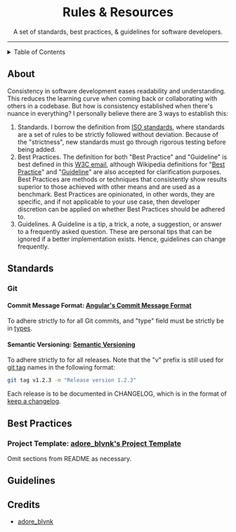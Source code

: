 <div align="center"> <!-- use align as CSS is not allowed on GitHub markdown https://github.com/orgs/community/discussions/22728 -->
  <h1>Rules & Resources</h1> <!-- Project Name -->
  <p> <!-- Description -->
    A set of standards, best practices, & guidelines for software developers.
  </p>
</div>

---

<details>
<summary>Table of Contents</summary>

- [About](#about)
- [Standards](#standards)
  - [Git](#git)
    - [Commit Message Format: Angular's Commit Message Format](#commit-message-format-angulars-commit-message-format)
    - [Semantic Versioning: Semantic Versioning](#semantic-versioning-semantic-versioning)
- [Best Practices](#best-practices)
  - [Project Template: adore\_blvnk's Project Template](#project-template-adore_blvnks-project-template)
- [Guidelines](#guidelines)
</details>

## About

Consistency in software development eases readability and understanding. This reduces the learning curve when coming back or collaborating with others in a codebase. But how is consistency established when there's nuance in everything? I personally believe there are 3 ways to establish this:

1. Standards. I borrow the definition from [ISO standards](https://www.iso.org/standards.html), where standards are a set of rules to be strictly followed without deviation. Because of the "strictness", new standards must go through rigorous testing before being added.
2. Best Practices. The definition for both "Best Practice" and "Guideline" is best defined in this [W3C email](https://lists.w3.org/Archives/Public/public-ldp-wg/2013Jul/0006.html), although Wikipedia definitions for "[Best Practice](https://wikipedia.org/wiki/Coding_best_practices)" and "[Guideline](https://wikipedia.org/wiki/Guideline)" are also accepted for clarification purposes. Best Practices are methods or techniques that consistently show results superior to those achieved with other means and are used as a benchmark. Best Practices are opinionated, in other words, they are specific, and if not applicable to your use case, then developer discretion can be applied on whether Best Practices should be adhered to.
3. Guidelines. A Guideline is a tip, a trick, a note, a suggestion, or answer to a frequently asked question. These are personal tips that can be ignored if a better implementation exists. Hence, guidelines can change frequently.

## Standards

### Git

#### Commit Message Format: [Angular's Commit Message Format](https://github.com/angular/angular/blob/main/CONTRIBUTING.md)

To adhere strictly to for all Git commits, and "type" field must be strictly be in [types](https://github.com/angular/angular/blob/main/CONTRIBUTING.md#type).

#### Semantic Versioning: [Semantic Versioning](https://semver.org/#is-v123-a-semantic-version)

To adhere strictly to for all releases. Note that the "v" prefix is still used for [git tag](https://git-scm.com/docs/git-tag) names in the following format:

```bash
git tag v1.2.3 -m "Release version 1.2.3"
```

Each release is to be documented in CHANGELOG, which is in the format of [keep a changelog](https://keepachangelog.com/en/1.1.0).

## Best Practices

### Project Template: [adore_blvnk's Project Template](./../project_template/README.md)

Omit sections from README as necessary.

## Guidelines

## Credits <!-- omit in toc -->

- [adore_blvnk](https://x.com/adore_blvnk)
